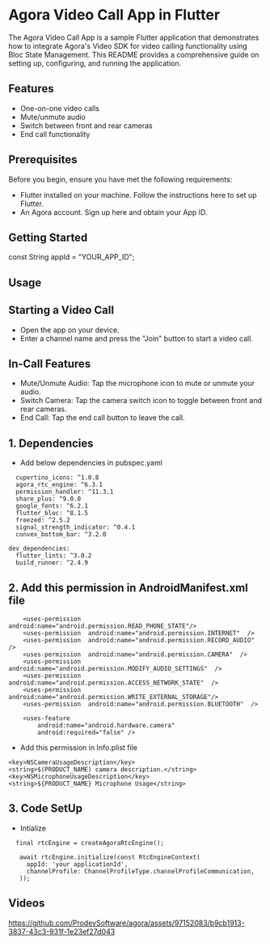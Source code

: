 # Agora Video Call App in Flutter

The Agora Video Call App is a sample Flutter application that demonstrates how to integrate Agora's Video SDK for video calling functionality using Bloc State Management. This README provides a comprehensive guide on setting up, configuring, and running the application.

## Features

- One-on-one video calls
- Mute/unmute audio
- Switch between front and rear cameras
- End call functionality

## Prerequisites
Before you begin, ensure you have met the following requirements:

- Flutter installed on your machine. Follow the instructions here to set up Flutter.
- An Agora account. Sign up here and obtain your App ID.

## Getting Started

const String appId = "YOUR_APP_ID";

## Usage

## Starting a Video Call
- Open the app on your device.
- Enter a channel name and press the "Join" button to start a video call.

## In-Call Features
- Mute/Unmute Audio: Tap the microphone icon to mute or unmute your audio.
- Switch Camera: Tap the camera switch icon to toggle between front and rear cameras.
- End Call: Tap the end call button to leave the call.

## 1. Dependencies
- Add below dependencies in pubspec.yaml
```
  cupertino_icons: ^1.0.8
  agora_rtc_engine: ^6.3.1
  permission_handler: ^11.3.1
  share_plus: ^9.0.0
  google_fonts: ^6.2.1
  flutter_bloc: ^8.1.5
  freezed: ^2.5.2
  signal_strength_indicator: ^0.4.1
  convex_bottom_bar: ^3.2.0

dev_dependencies:
  flutter_lints: ^3.0.2
  build_runner: ^2.4.9
```
## 2. Add this permission in AndroidManifest.xml file
```
    <uses-permission  android:name="android.permission.READ_PHONE_STATE"/>
    <uses-permission  android:name="android.permission.INTERNET"  />
    <uses-permission  android:name="android.permission.RECORD_AUDIO"  />
    <uses-permission  android:name="android.permission.CAMERA"  />
    <uses-permission  android:name="android.permission.MODIFY_AUDIO_SETTINGS"  />
    <uses-permission  android:name="android.permission.ACCESS_NETWORK_STATE"  />
    <uses-permission  android:name="android.permission.WRITE_EXTERNAL_STORAGE"/>
    <uses-permission  android:name="android.permission.BLUETOOTH"  />
``` 
```
    <uses-feature
        android:name="android.hardware.camera"
        android:required="false" />
```

- Add this permission in  Info.plist file
 ```
<key>NSCameraUsageDescription</key>
<string>$(PRODUCT_NAME) camera description.</string>
<key>NSMicrophoneUsageDescription</key>
<string>${PRODUCT_NAME} Microphone Usage</string>
```

##  3. Code SetUp
- Intialize
 ```
   final rtcEngine = createAgoraRtcEngine();

    await rtcEngine.initialize(const RtcEngineContext(
      appId: 'your applicationId',
      channelProfile: ChannelProfileType.channelProfileCommunication,
    ));

 ```

## Videos
https://github.com/ProdevSoftware/agora/assets/97152083/b9cb1913-3837-43c3-931f-1e23ef27d043



